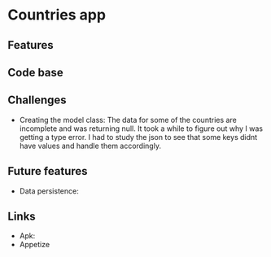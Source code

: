 # Countries app

## Features

## Code base

## Challenges
- Creating the model class: The data for some of the countries are incomplete and was returning null. It took a while to figure out why I was getting a type error. I had to study the json to see that some keys didnt have values and handle them accordingly.

## Future features
- Data persistence:

## Links
- Apk:
- Appetize

